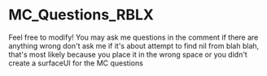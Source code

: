 # MC_Questions_RBLX
Feel free to modify! You may ask me questions in the comment if there are anything wrong
don't ask me if it's about attempt to find nil from blah blah, that's most likely because you place it in the wrong space or you didn't create a surfaceUI for the MC questions